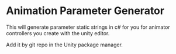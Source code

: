# Animation Parameter Generator

This will generate parameter static strings in c# for you for animator controllers you create with the unity editor.

Add it by git repo in the Unity package manager.
